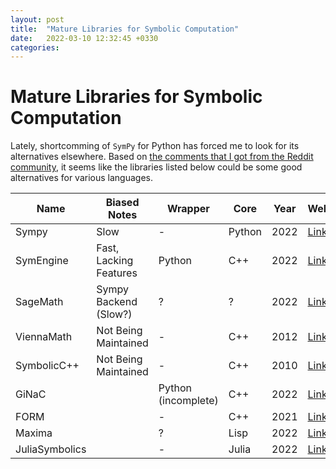```yaml
---
layout: post
title:  "Mature Libraries for Symbolic Computation"
date:   2022-03-10 12:32:45 +0330
categories:
---
```

# Mature Libraries for Symbolic Computation
Lately, shortcomming of `SymPy` for Python has forced me to look for its alternatives elsewhere.
Based on [the comments that I got from the Reddit community](https://www.reddit.com/r/cpp/comments/t8zjww/a_mature_library_for_symbolic_computation/), it seems like the libraries listed below could be some good alternatives for various languages.


| **Name**       | **Biased Notes**      | **Wrapper**         | **Core** | **Year** | **Web**                                                    |
|----------------|-----------------------|---------------------|----------|----------|------------------------------------------------------------|
| Sympy          | Slow                  | -                   | Python   | 2022     | [Link](https://www.sympy.org/en/index.html)                |
| SymEngine      | Fast, Lacking Features| Python              | C++      | 2022     | [Link](https://github.com/Symengine)                       |
| SageMath       | Sympy Backend (Slow?) | ?                   | ?        | 2022     | [Link](https://www.sagemath.org/)                          |
| ViennaMath     | Not Being Maintained  | -                   | C++      | 2012     | [Link](https://sourceforge.net/projects/viennamath/files/) |
| SymbolicC++    | Not Being Maintained  | -                   | C++      | 2010     | [Link](https://en.m.wikipedia.org/wiki/SymbolicC%2B%2B)    |
| GiNaC          |                       | Python (incomplete) | C++      | 2022     | [Link](https://www.ginac.de/ginac.git/)                    |
| FORM           |                       | -                 |   C++      | 2021  | [Link](https://github.com/vermaseren/form)       |
| Maxima         |                       | ?                   | Lisp     | 2022     | [Link](https://maxima.sourceforge.io/download.html)        |
| JuliaSymbolics |                       | -                   | Julia    | 2022     | [Link](https://github.com/JuliaSymbolics/)                 |
